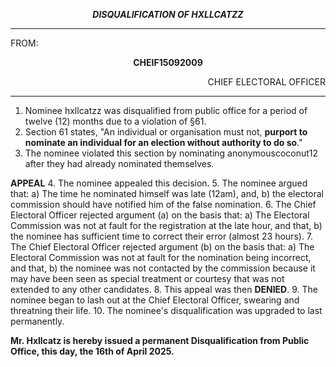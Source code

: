 <p align="center"><b><i>
				DISQUALIFICATION OF HXLLCATZZ
</b></i>

---

FROM:
<p align="center"><b>		CHEIF15092009			</b>
<p align="right">		CHIEF ELECTORAL OFFICER

----

1. Nominee hxllcatzz was disqualified from public office for a period of twelve (12) months due to a violation of §61.
2. Section 61 states, "An individual or organisation must not, **purport to nominate an individual for an election without authority to do so**."
3. The nominee violated this section by nominating anonymouscoconut12 after they had already nominated themselves.

**APPEAL**
4. The nominee appealed this decision.
5. The nominee argued that:
  a) The time he nominated himself was late (12am), and,
  b) the electoral commission should have notified him of the false nomination.
6. The Chief Electoral Officer rejected argument (a) on the basis that:
  a) The Electoral Commission was not at fault for the registration at the late hour, and that, 
  b) the nominee has sufficient time to correct their error (almost 23 hours).
7. The Chief Electoral Officer rejected argument (b) on the basis that:
  a) The Electoral Commission was not at fault for the nomination being incorrect, and that, 
  b) the nominee was not contacted by the commission because it may have been seen as special treatment or courtesy that was not extended to any other candidates.
8. This appeal was then **DENIED**.
9. The nominee began to lash out at the Chief Electoral Officer, swearing and threatning their life.
10. The nominee's disqualification was upgraded to last permanently.

**Mr. Hxllcatz is hereby issued a permanent Disqualification from Public Office, this day, the 16th of April 2025.**
